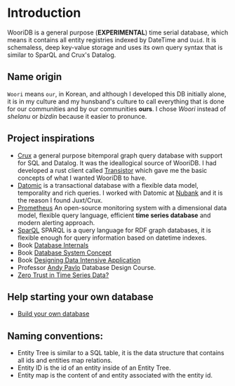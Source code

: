 # Introduction

WooriDB is a general purpose (**EXPERIMENTAL**) time serial database, which means it contains all entity registries indexed by DateTime and `Uuid`. It is schemaless, deep key-value storage and uses its own query syntax that is similar to SparQL and Crux's Datalog.

## Name origin
`Woori` means `our`, in Korean, and although I developed this DB initially alone, it is in my culture and my hunsband's culture to call everything that is done for our communities and by our communities **ours**. I chose *Woori* instead of *shelanu* or *bizdin* because it easier to pronunce.

## Project inspirations
- [Crux](https://github.com/juxt/crux) a general purpose bitemporal graph query database with support for SQL and Datalog. It was the ideallogical source of WooriDB. I had developed a rust client called [Transistor](https://github.com/naomijub/transistor) which gave me the basic concepts of what I wanted WooriDB to have.
- [Datomic](https://www.datomic.com/) is a transactional database with a flexible data model, temporality and rich queries. I worked with Datomic at [Nubank](https://nubank.com.br/sobre-nos/) and it is the reason I found Juxt/Crux.
- [Prometheus](https://github.com/prometheus/prometheus) An open-source monitoring system with a dimensional data model, flexible query language, efficient **time series database** and modern alerting approach.
- [SparQL](https://en.wikipedia.org/wiki/SPARQL) SPARQL is a query language for  RDF graph databases, it is flexible enough for query information based on datetime indexes.
- Book [Database Internals](https://www.amazon.com.br/Database-Internals-Alex-Petrov/dp/1492040347/ref=sr_1_1?__mk_pt_BR=%C3%85M%C3%85%C5%BD%C3%95%C3%91&dchild=1&keywords=Database+Internals%3A&qid=1612831621&sr=8-1)
- Book [Database System Concept](https://www.amazon.com.br/dp/B073MPV4YC/ref=dp-kindle-redirect?_encoding=UTF8&btkr=1)
- Book [Designing Data Intensive Application](https://www.amazon.com.br/Designing-Data-Intensive-Applications-Reliable-Maintainable-ebook/dp/B06XPJML5D/ref=sr_1_1?__mk_pt_BR=%C3%85M%C3%85%C5%BD%C3%95%C3%91&dchild=1&keywords=Designing+Data%E2%80%93Intensive+Applications&qid=1612831724&s=books&sr=1-1)
- Professor [Andy Pavlo](http://www.cs.cmu.edu/~pavlo/) Database Design Course. 
- [Zero Trust in Time Series Data?](https://www.ockam.io/learn/blog/trust_influxdb)

## Help starting your own database
- [Build your own database](https://github.com/danistefanovic/build-your-own-x#build-your-own-database)

## Naming conventions:
- Entity Tree is similar to a SQL table, it is the data structure that contains all ids and entities map relations.
- Entity ID is the id of an entity inside of an Entity Tree.
- Entity map is the content of and entity associated with the entity id.

